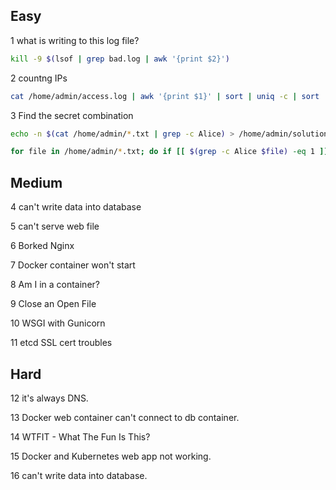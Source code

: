 ## Easy
1 what is writing to this log file?
```bash
kill -9 $(lsof | grep bad.log | awk '{print $2}')
```
2 countng IPs
```bash
cat /home/admin/access.log | awk '{print $1}' | sort | uniq -c | sort | tail -1 | awk '{print $2}' > /home/admin/highestip.txt
```
3 Find the secret combination
```bash
echo -n $(cat /home/admin/*.txt | grep -c Alice) > /home/admin/solution;

for file in /home/admin/*.txt; do if [[ $(grep -c Alice $file) -eq 1 ]]; then cat $file | tr -d '\n' | awk -F Alice '{print $2}' | awk '{print $2}' >> /home/admin/solution; fi ; done
```

## Medium
4 can't write data into database

5 can't serve web file

6 Borked Nginx

7 Docker container won't start

8 Am I in a container?

9 Close an Open File

10 WSGI with Gunicorn

11 etcd SSL cert troubles

## Hard
12 it's always DNS.

13 Docker web container can't connect to db container.

14  WTFIT - What The Fun Is This?

15 Docker and Kubernetes web app not working.

16 can't write data into database.
